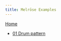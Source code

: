 ```yaml
---
title: Melrōse Examples
---
```


[Home](https://emicklei.github.io/melrose)

- [01 Drum pattern](drump-pattern-1.html)